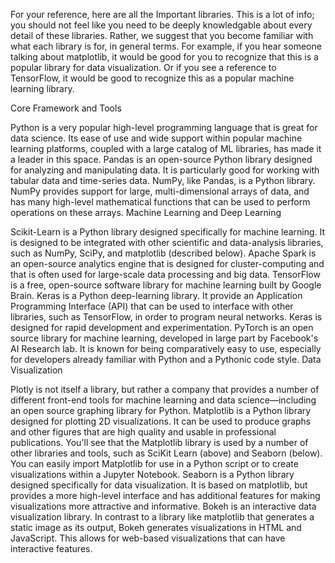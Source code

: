 For your reference, here are all the Important libraries. This is a lot of info; you should not feel like you need to be deeply knowledgable about every detail of these libraries. Rather, we suggest that you become familiar with what each library is for, in general terms. For example, if you hear someone talking about matplotlib, it would be good for you to recognize that this is a popular library for data visualization. Or if you see a reference to TensorFlow, it would be good to recognize this as a popular machine learning library.

Core Framework and Tools

Python is a very popular high-level programming language that is great for data science. Its ease of use and wide support within popular machine learning platforms, coupled with a large catalog of ML libraries, has made it a leader in this space.
Pandas is an open-source Python library designed for analyzing and manipulating data. It is particularly good for working with tabular data and time-series data.
NumPy, like Pandas, is a Python library. NumPy provides support for large, multi-dimensional arrays of data, and has many high-level mathematical functions that can be used to perform operations on these arrays.
Machine Learning and Deep Learning

Scikit-Learn is a Python library designed specifically for machine learning. It is designed to be integrated with other scientific and data-analysis libraries, such as NumPy, SciPy, and matplotlib (described below).
Apache Spark is an open-source analytics engine that is designed for cluster-computing and that is often used for large-scale data processing and big data.
TensorFlow is a free, open-source software library for machine learning built by Google Brain.
Keras is a Python deep-learning library. It provide an Application Programming Interface (API) that can be used to interface with other libraries, such as TensorFlow, in order to program neural networks. Keras is designed for rapid development and experimentation.
PyTorch is an open source library for machine learning, developed in large part by Facebook's AI Research lab. It is known for being comparatively easy to use, especially for developers already familiar with Python and a Pythonic code style.
Data Visualization

Plotly is not itself a library, but rather a company that provides a number of different front-end tools for machine learning and data science—including an open source graphing library for Python.
Matplotlib is a Python library designed for plotting 2D visualizations. It can be used to produce graphs and other figures that are high quality and usable in professional publications. You'll see that the Matplotlib library is used by a number of other libraries and tools, such as SciKit Learn (above) and Seaborn (below). You can easily import Matplotlib for use in a Python script or to create visualizations within a Jupyter Notebook.
Seaborn is a Python library designed specifically for data visualization. It is based on matplotlib, but provides a more high-level interface and has additional features for making visualizations more attractive and informative.
Bokeh is an interactive data visualization library. In contrast to a library like matplotlib that generates a static image as its output, Bokeh generates visualizations in HTML and JavaScript. This allows for web-based visualizations that can have interactive features.
